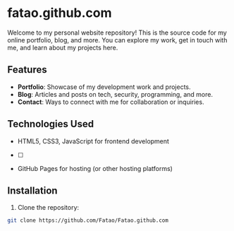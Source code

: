 # fatao.github.com

Welcome to my personal website repository! This is the source code for my online portfolio, blog, and more. You can explore my work, get in touch with me, and learn about my projects here.

## Features

- **Portfolio**: Showcase of my development work and projects.
- **Blog**: Articles and posts on tech, security, programming, and more.
- **Contact**: Ways to connect with me for collaboration or inquiries.

## Technologies Used

- HTML5, CSS3, JavaScript for frontend development
- [       ]
- GitHub Pages for hosting (or other hosting platforms)
  
## Installation

1. Clone the repository:

```bash
git clone https://github.com/Fatao/Fatao.github.com



